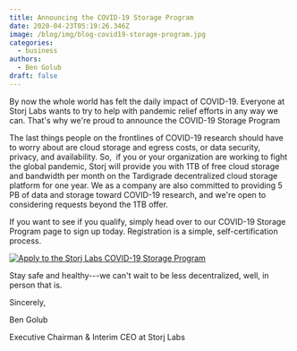 ```yaml
---
title: Announcing the COVID-19 Storage Program
date: 2020-04-23T05:19:26.346Z
image: /blog/img/blog-covid19-storage-program.jpg
categories:
  - business
authors:
  - Ben Golub
draft: false
---
```

By now the whole world has felt the daily impact of COVID-19. Everyone at Storj Labs wants to try to help with pandemic relief efforts in any way we can. That's why we're proud to announce the COVID-19 Storage Program

The last things people on the frontlines of COVID-19 research should have to worry about are cloud storage and egress costs, or data security, privacy, and availability. So,  if you or your organization are working to fight the global pandemic, Storj will provide you with 1TB of free cloud storage and bandwidth per month on the Tardigrade decentralized cloud storage platform for one year. We as a company are also committed to providing 5 PB of data and storage toward COVID-19 research, and we're open to considering requests beyond the 1TB offer.

If you want to see if you qualify, simply head over to our COVID-19 Storage Program page to sign up today. Registration is a simple, self-certification process.

[![Apply to the Storj Labs COVID-19 Storage Program](/blog/img/blog-btn-tc19sp.png)](https://tardigrade.io/covid)

Stay safe and healthy---we can't wait to be less decentralized, well, in person that is.

Sincerely,

Ben Golub

Executive Chairman & Interim CEO at Storj Labs
